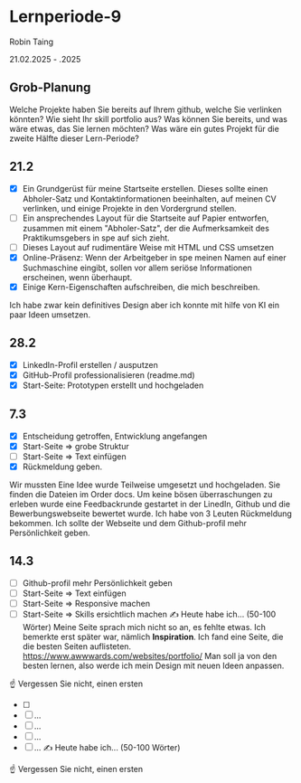 # Lernperiode-9

Robin Taing

21.02.2025 - .2025

## Grob-Planung
Welche Projekte haben Sie bereits auf Ihrem github, welche Sie verlinken könnten?
Wie sieht Ihr skill portfolio aus? Was können Sie bereits, und was wäre etwas, das Sie lernen möchten?
Was wäre ein gutes Projekt für die zweite Hälfte dieser Lern-Periode?

## 21.2
- [x] Ein Grundgerüst für meine Startseite erstellen. Dieses sollte einen Abholer-Satz und Kontaktinformationen beeinhalten, auf meinen CV verlinken, und einige Projekte in den Vordergrund stellen.
- [ ] Ein ansprechendes Layout für die Startseite auf Papier entworfen, zusammen mit einem "Abholer-Satz", der die Aufmerksamkeit des Praktikumsgebers in spe auf sich zieht.
- [ ] Dieses Layout auf rudimentäre Weise mit HTML und CSS umsetzen
- [x] Online-Präsenz: Wenn der Arbeitgeber in spe meinen Namen auf einer Suchmaschine eingibt, sollen vor allem seriöse Informationen erscheinen, wenn überhaupt.
- [x] Einige Kern-Eigenschaften aufschreiben, die mich beschreiben.

Ich habe zwar kein definitives Design aber ich konnte mit hilfe von KI ein paar Ideen umsetzen.

## 28.2
- [x] LinkedIn-Profil erstellen / ausputzen
- [x] GitHub-Profil professionalisieren (readme.md)
- [x] Start-Seite: Prototypen erstellt und hochgeladen

## 7.3
- [x] Entscheidung getroffen, Entwicklung angefangen
- [x] Start-Seite => grobe Struktur
- [ ] Start-Seite => Text einfügen
- [x] Rückmeldung geben.

Wir mussten Eine Idee wurde Teilweise umgesetzt und hochgeladen. Sie finden die Dateien im Order docs. Um keine bösen überraschungen zu erleben wurde eine Feedbackrunde gestartet in der LinedIn, Github und die Bewerbungswebseite bewertet wurde. Ich habe von 3 Leuten Rückmeldung bekommen. Ich sollte der Webseite und dem Github-profil mehr Persönlichkeit geben.

## 14.3
- [ ] Github-profil mehr Persönlichkeit geben
- [ ] Start-Seite => Text einfügen
- [ ] Start-Seite => Responsive machen
- [ ] Start-Seite => Skills ersichtlich machen
✍️ Heute habe ich... (50-100 Wörter)
Meine Seite sprach mich nicht so an, es fehlte etwas. Ich bemerkte erst später war, nämlich **Inspiration**. Ich fand eine Seite, die die besten Seiten auflisteten.
https://www.awwwards.com/websites/portfolio/
Man soll ja von den besten lernen, also werde ich mein Design mit neuen Ideen anpassen. 

☝️ Vergessen Sie nicht, einen ersten

- [ ]
- [ ] ...
- [ ] ...
- [ ] ...
- [ ] ...
✍️ Heute habe ich... (50-100 Wörter)

☝️ Vergessen Sie nicht, einen ersten
